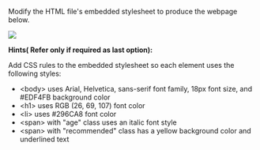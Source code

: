 ﻿Modify the HTML file's embedded stylesheet to produce the webpage below.

![](Aspose.Words.07c5e2c3-9dfc-4ffc-95ae-989202b051f9.001.png)

**Hints( Refer only if required as last option):** 

Add CSS rules to the embedded stylesheet so each element uses the following styles:

- \<body> uses Arial, Helvetica, sans-serif font family, 18px font size, and #EDF4FB background color 
- \<h1> uses RGB (26, 69, 107) font color 
- \<li> uses #296CA8 font color
- \<span> with "age" class uses an italic font style
- \<span> with "recommended" class has a yellow background color and underlined text
